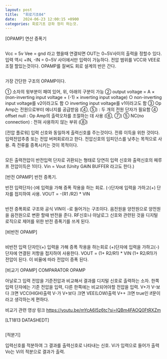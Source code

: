 ```yaml
---
layout: post
title:  "회로기초04"
date:   2024-06-23 12:00:15 +0900
categories: 회로기초 강좌 정리 하는것. 
---
```


[OPAMP] 연산 증폭기


<div class="img_row">
	<img class="col one" src="{{ site.baseurl }}/img/post/03_pcbBasic/img_01.jpg
	" alt="" title="OPAMP"/>
</div>

Vcc = 5v
Vee = gnd 라고 했을때
연결되면 OUT는 0~5V사이의 출력을 정할수 있다. 입력 역시 +IN, -IN = 0~5V 사이에서만 입력이 가능하다. 전압 범위를 VCC와 VEE로 조절 할있는것이다. OPAMP를 잘써도 회로 설계의 반은 간다. 


<div class="img_row">
	<img class="col one" src="{{ site.baseurl }}/img/post/03_pcbBasic/img_02.jpg
	" alt="" title="OPAMP"/>
</div>

가장 간단한 구조의 OPAMP이다. 

① 소자의 윗부분이 패여 있어, 위, 아래의 구분이 가능
② output voltage = A × (non-inverting input voltage + (-1) × inverting input voltage)
○ non-inverting input voltage를 v2이라고도 함
○ inverting input voltage를 v1이라고도 함
③ Op Amp는 전원으로부터 에너지를 공급받음 (④, ⑤) : 두 개의 전원 단자가 필요함
④ offset null : Op Amp의 출력오차를 조절하는 데 사용 (⑥, ⑦)
⑤ NC(no connection) : 전혀 사용하지 않는 부위 (⑧)


[전압 플로워]
입력 신호와 동일하게 출력신호를 주는것이다. 전류 이득을 위한 것이다. 입력전압추종 또는 전압 버퍼회로라고 한다. 전압신호의 임피던스를 낮추는 목적으로 사용. 즉 전류를 증폭시키는 것이 목적이다. 

<div class="img_row">
	<img class="col one" src="{{ site.baseurl }}/img/post/03_pcbBasic/img_03.jpg
	" alt="" title="OPAMP"/>
</div>

모든 출력전압이 반전입력 단자로 귀환되는 형태로 당연히 입력 신호와 출력신호의 페루프 전압이득은 1이다. ​Vin = Vout (Unity GAIN BUFFER 라고도 한다.)

 


[반전 OPAMP] 반전 증폭기.

반전 입력단자(-)에 입력을 가해 증폭 작용을 하는 회로. (-)단자에 입력을 가하고(+) 단자를 접지하여 사용.
VOUT =  -(R1 /R2) * VIN


<div class="img_row">
	<img class="col one" src="{{ site.baseurl }}/img/post/03_pcbBasic/img_06.png
	" alt="" title="OPAMP"/>
</div>

반전 증폭회로 구조와 공식 
VIN이 -로 들어가는 구조이다. 음전원을 양전원으로 양전원을 음전원으로 변환 할때 반전을 준다. RF신호나 아날로그 신호와 관련된 것을 디지털 로직으로 제어를 위한 반전 증폭기를 쓰게 된다. 



[비반전 OPAMP]
<div class="img_row">
	<img class="col one" src="{{ site.baseurl }}/img/post/03_pcbBasic/img_07.png
	" alt="" title="OPAMP"/>
</div>


비반전 입력 단자인(+) 입력을 가해 증폭 작용을 하는회로 (+)단자에 입력을 가하고(-)단자에 연결된 저항을 접지하여 사용한다. 
VOUT = (1+ R2/R1) * VIN 
(1+ R2/R1)가 전압이 된다. 이 비율에 따라 전압이 증폭 된다. 



[비교기 OPAMP] COMPARATOR OPAMP


아날로그 입력 전압을 기준전압과 비교해서 결과를 디지털 신호로 출력하는 소자. 
한쪽 입력 단자에는 기준 전압을 입력, 다른 한쪽에는 비교되어야할 전압을 입력. 
V+가 V-보다 크면 VCC(HIGH)출력
V-가 V+보다 크면 VEE(LOW)출력
V++ 크면 true인 if문이라고 생각하는게 편하다. 

비교기 관련 영상 링크 
https://youtu.be/mYcA6I5z6tc?si=lQBm4FAOQ0FtRXZm



[LT1813 DATASHEDT]

<div class="img_row">
	<img class="col one" src="{{ site.baseurl }}/img/post/03_pcbBasic/img_04.jpg
	" alt="" title="OPAMP"/>
</div>



[적분기]

입력신호를 적분하여 그 결과를 출력신호로 나타내는 신호. Vi가 입력으로 들어가 출력 Vo는 Vi의 적분으로 결과가 출력. 

